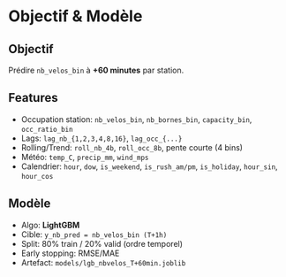 # Objectif & Modèle

## Objectif
Prédire `nb_velos_bin` à **+60 minutes** par station.

## Features
- Occupation station: `nb_velos_bin`, `nb_bornes_bin`, `capacity_bin`, `occ_ratio_bin`
- Lags: `lag_nb_{1,2,3,4,8,16}`, `lag_occ_{...}`
- Rolling/Trend: `roll_nb_4b`, `roll_occ_8b`, pente courte (4 bins)
- Météo: `temp_C`, `precip_mm`, `wind_mps`
- Calendrier: `hour`, `dow`, `is_weekend`, `is_rush_am/pm`, `is_holiday`, `hour_sin`, `hour_cos`

## Modèle
- Algo: **LightGBM**
- Cible: `y_nb_pred = nb_velos_bin (T+1h)`
- Split: 80% train / 20% valid (ordre temporel)
- Early stopping: RMSE/MAE
- Artefact: `models/lgb_nbvelos_T+60min.joblib`
